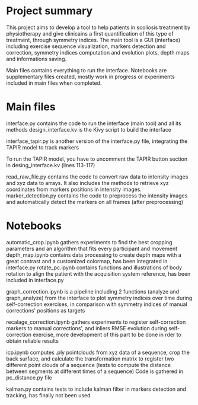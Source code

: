 # Project summary

This project aims to develop a tool to help patients in scoliosis treatment by physiotherapy and give clinicains a first quantification of this type of treatment, through symmetry indices. The main tool is a GUI (interface) including exercise sequence visualization, markers detection and correction, symmetry indices computation and evolution plots, depth maps and informations saving.

Main files contains everything to run the interface. Notebooks are supplementary files created, mostly work in progress or experiments included in main files when completed.

# Main files

interface.py contains the code to run the interface (main tool) and all its methods
design_interface.kv is the Kivy script to build the interface

interface_tapir.py is another version of the interface.py file, integrating the TAPIR model to track markers

To run the TAPIR model, you have to uncomment the TAPIR button section in desing_interface.kv (lines 113-117)

read_raw_file.py contains the code to convert raw data to intensity images and xyz data to arrays. It also includes the methods to retrieve xyz coordinates from markers positions in intensity images.
marker_detection.py contains the code to preprocess the intensity images and automatically detect the markers on all frames (after preprocessing)

# Notebooks

automatic_crop.ipynb gathers experiments to find the best cropping parameters and an algorithm that fits every participant and movement
depth_map.ipynb contains data processing to create depth maps with a great contrast and a customized colormap, has been integrated in interface.py
rotate_pc.ipynb contains functions and illustrations of body rotation to align the patient with the acquisition system reference, has been included in interface.py

graph_correction.ipynb is a pipeline including 2 functions (analyze and graph_analyze) from the interface to plot symmetry indices over time during self-correction exercises, in comparison with symmetry indices of manual corrections' positions as targets

recalage_correction.ipynb gathers experiments to register self-correction markers to manual corrections', and inliers RMSE evolution during self-correction exercise, more development of this part to be done in rder to obtain reliable results

icp.ipynb computes .ply pointclouds from xyz data of a sequence, crop the back surface, and calculate the transformation matrix to register two different point clouds of a sequence (tests to compute the distance between segments at different times of a sequence)
Code is gathered in pc_distance.py file

kalman.py contains tests to include kalman filter in markers detection and tracking, has finally not been used